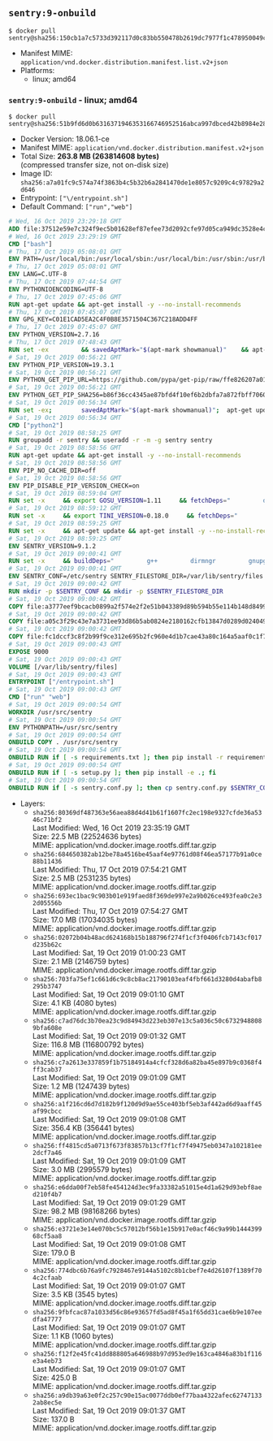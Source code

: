 ## `sentry:9-onbuild`

```console
$ docker pull sentry@sha256:150cb1a7c5733d392117d0c83bb550478b2619dc7977f1c478950049c7ad3e9c
```

-	Manifest MIME: `application/vnd.docker.distribution.manifest.list.v2+json`
-	Platforms:
	-	linux; amd64

### `sentry:9-onbuild` - linux; amd64

```console
$ docker pull sentry@sha256:51b9fd6d0b6316371946353166746952516abca997dbced42b8984e28426e4fe
```

-	Docker Version: 18.06.1-ce
-	Manifest MIME: `application/vnd.docker.distribution.manifest.v2+json`
-	Total Size: **263.8 MB (263814608 bytes)**  
	(compressed transfer size, not on-disk size)
-	Image ID: `sha256:a7a01fc9c574a74f3863b4c5b32b6a2841470de1e8057c9209c4c97829a2d646`
-	Entrypoint: `["\/entrypoint.sh"]`
-	Default Command: `["run","web"]`

```dockerfile
# Wed, 16 Oct 2019 23:29:18 GMT
ADD file:37512e59e7c324f9ec5b01628ef87efee73d2092cfe97d05ca949dc3528e4c2a in / 
# Wed, 16 Oct 2019 23:29:19 GMT
CMD ["bash"]
# Thu, 17 Oct 2019 05:08:01 GMT
ENV PATH=/usr/local/bin:/usr/local/sbin:/usr/local/bin:/usr/sbin:/usr/bin:/sbin:/bin
# Thu, 17 Oct 2019 05:08:01 GMT
ENV LANG=C.UTF-8
# Thu, 17 Oct 2019 07:44:54 GMT
ENV PYTHONIOENCODING=UTF-8
# Thu, 17 Oct 2019 07:45:06 GMT
RUN apt-get update && apt-get install -y --no-install-recommends 		ca-certificates 		netbase 	&& rm -rf /var/lib/apt/lists/*
# Thu, 17 Oct 2019 07:45:07 GMT
ENV GPG_KEY=C01E1CAD5EA2C4F0B8E3571504C367C218ADD4FF
# Thu, 17 Oct 2019 07:45:07 GMT
ENV PYTHON_VERSION=2.7.16
# Thu, 17 Oct 2019 07:48:43 GMT
RUN set -ex 		&& savedAptMark="$(apt-mark showmanual)" 	&& apt-get update && apt-get install -y --no-install-recommends 		dpkg-dev 		gcc 		libbz2-dev 		libc6-dev 		libdb-dev 		libgdbm-dev 		libncursesw5-dev 		libreadline-dev 		libsqlite3-dev 		libssl-dev 		make 		tk-dev 		wget 		xz-utils 		zlib1g-dev 		$(command -v gpg > /dev/null || echo 'gnupg dirmngr') 		&& wget -O python.tar.xz "https://www.python.org/ftp/python/${PYTHON_VERSION%%[a-z]*}/Python-$PYTHON_VERSION.tar.xz" 	&& wget -O python.tar.xz.asc "https://www.python.org/ftp/python/${PYTHON_VERSION%%[a-z]*}/Python-$PYTHON_VERSION.tar.xz.asc" 	&& export GNUPGHOME="$(mktemp -d)" 	&& gpg --batch --keyserver ha.pool.sks-keyservers.net --recv-keys "$GPG_KEY" 	&& gpg --batch --verify python.tar.xz.asc python.tar.xz 	&& { command -v gpgconf > /dev/null && gpgconf --kill all || :; } 	&& rm -rf "$GNUPGHOME" python.tar.xz.asc 	&& mkdir -p /usr/src/python 	&& tar -xJC /usr/src/python --strip-components=1 -f python.tar.xz 	&& rm python.tar.xz 		&& cd /usr/src/python 	&& gnuArch="$(dpkg-architecture --query DEB_BUILD_GNU_TYPE)" 	&& ./configure 		--build="$gnuArch" 		--enable-shared 		--enable-unicode=ucs4 	&& make -j "$(nproc)" 	&& make install 	&& ldconfig 		&& apt-mark auto '.*' > /dev/null 	&& apt-mark manual $savedAptMark 	&& find /usr/local -type f -executable -not \( -name '*tkinter*' \) -exec ldd '{}' ';' 		| awk '/=>/ { print $(NF-1) }' 		| sort -u 		| xargs -r dpkg-query --search 		| cut -d: -f1 		| sort -u 		| xargs -r apt-mark manual 	&& apt-get purge -y --auto-remove -o APT::AutoRemove::RecommendsImportant=false 	&& rm -rf /var/lib/apt/lists/* 		&& find /usr/local -depth 		\( 			\( -type d -a \( -name test -o -name tests \) \) 			-o 			\( -type f -a \( -name '*.pyc' -o -name '*.pyo' \) \) 		\) -exec rm -rf '{}' + 	&& rm -rf /usr/src/python 		&& python2 --version
# Sat, 19 Oct 2019 00:56:21 GMT
ENV PYTHON_PIP_VERSION=19.3.1
# Sat, 19 Oct 2019 00:56:21 GMT
ENV PYTHON_GET_PIP_URL=https://github.com/pypa/get-pip/raw/ffe826207a010164265d9cc807978e3604d18ca0/get-pip.py
# Sat, 19 Oct 2019 00:56:21 GMT
ENV PYTHON_GET_PIP_SHA256=b86f36cc4345ae87bfd4f10ef6b2dbfa7a872fbff70608a1e43944d283fd0eee
# Sat, 19 Oct 2019 00:56:34 GMT
RUN set -ex; 		savedAptMark="$(apt-mark showmanual)"; 	apt-get update; 	apt-get install -y --no-install-recommends wget; 		wget -O get-pip.py "$PYTHON_GET_PIP_URL"; 	echo "$PYTHON_GET_PIP_SHA256 *get-pip.py" | sha256sum --check --strict -; 		apt-mark auto '.*' > /dev/null; 	[ -z "$savedAptMark" ] || apt-mark manual $savedAptMark; 	apt-get purge -y --auto-remove -o APT::AutoRemove::RecommendsImportant=false; 	rm -rf /var/lib/apt/lists/*; 		python get-pip.py 		--disable-pip-version-check 		--no-cache-dir 		"pip==$PYTHON_PIP_VERSION" 	; 	pip --version; 		find /usr/local -depth 		\( 			\( -type d -a \( -name test -o -name tests \) \) 			-o 			\( -type f -a \( -name '*.pyc' -o -name '*.pyo' \) \) 		\) -exec rm -rf '{}' +; 	rm -f get-pip.py
# Sat, 19 Oct 2019 00:56:34 GMT
CMD ["python2"]
# Sat, 19 Oct 2019 08:58:25 GMT
RUN groupadd -r sentry && useradd -r -m -g sentry sentry
# Sat, 19 Oct 2019 08:58:56 GMT
RUN apt-get update && apt-get install -y --no-install-recommends         gcc         git         libffi-dev         libjpeg-dev         libmaxminddb-dev         libpq-dev         libxml2-dev         libxmlsec1-dev         libxslt-dev         libyaml-dev         pkg-config     && rm -rf /var/lib/apt/lists/*
# Sat, 19 Oct 2019 08:58:56 GMT
ENV PIP_NO_CACHE_DIR=off
# Sat, 19 Oct 2019 08:58:56 GMT
ENV PIP_DISABLE_PIP_VERSION_CHECK=on
# Sat, 19 Oct 2019 08:59:04 GMT
RUN set -x     && export GOSU_VERSION=1.11     && fetchDeps="         dirmngr         gnupg         wget     "     && apt-get update && apt-get install -y --no-install-recommends $fetchDeps && rm -rf /var/lib/apt/lists/*     && wget -O /usr/local/bin/gosu "https://github.com/tianon/gosu/releases/download/$GOSU_VERSION/gosu-$(dpkg --print-architecture)"     && wget -O /usr/local/bin/gosu.asc "https://github.com/tianon/gosu/releases/download/$GOSU_VERSION/gosu-$(dpkg --print-architecture).asc"     && export GNUPGHOME="$(mktemp -d)"     && for key in       B42F6819007F00F88E364FD4036A9C25BF357DD4     ; do       gpg --batch --keyserver hkp://ha.pool.sks-keyservers.net --recv-keys "$key" ||       gpg --batch --keyserver hkp://ipv4.pool.sks-keyservers.net --recv-keys "$key" ||       gpg --batch --keyserver hkp://pgp.mit.edu:80 --recv-keys "$key" ;     done     && gpg --batch --verify /usr/local/bin/gosu.asc /usr/local/bin/gosu     && gpgconf --kill all     && rm -r "$GNUPGHOME" /usr/local/bin/gosu.asc     && chmod +x /usr/local/bin/gosu     && gosu nobody true     && apt-get purge -y --auto-remove $fetchDeps
# Sat, 19 Oct 2019 08:59:12 GMT
RUN set -x     && export TINI_VERSION=0.18.0     && fetchDeps="         dirmngr         gnupg         wget     "     && apt-get update && apt-get install -y --no-install-recommends $fetchDeps && rm -rf /var/lib/apt/lists/*     && wget -O /usr/local/bin/tini "https://github.com/krallin/tini/releases/download/v$TINI_VERSION/tini"     && wget -O /usr/local/bin/tini.asc "https://github.com/krallin/tini/releases/download/v$TINI_VERSION/tini.asc"     && export GNUPGHOME="$(mktemp -d)"     && for key in       595E85A6B1B4779EA4DAAEC70B588DFF0527A9B7     ; do       gpg --batch --keyserver hkp://ha.pool.sks-keyservers.net --recv-keys "$key" ||       gpg --batch --keyserver hkp://ipv4.pool.sks-keyservers.net --recv-keys "$key" ||       gpg --batch --keyserver hkp://pgp.mit.edu:80 --recv-keys "$key" ;     done     && gpg --batch --verify /usr/local/bin/tini.asc /usr/local/bin/tini     && gpgconf --kill all     && rm -r "$GNUPGHOME" /usr/local/bin/tini.asc     && chmod +x /usr/local/bin/tini     && tini -h && apt-get purge -y --auto-remove $fetchDeps
# Sat, 19 Oct 2019 08:59:25 GMT
RUN set -x     && apt-get update && apt-get install -y --no-install-recommends make && rm -rf /var/lib/apt/lists/*     && pip install librabbitmq==1.6.1 maxminddb==1.4.1     && python -c 'import librabbitmq'     && python -c 'import maxminddb.extension; maxminddb.extension.Reader'     && apt-get purge -y --auto-remove make
# Sat, 19 Oct 2019 08:59:25 GMT
ENV SENTRY_VERSION=9.1.2
# Sat, 19 Oct 2019 09:00:41 GMT
RUN set -x     && buildDeps="         g++         dirmngr         gnupg         wget     "     && apt-get update && apt-get install -y --no-install-recommends $buildDeps && rm -rf /var/lib/apt/lists/*     && mkdir -p /usr/src/sentry     && wget -O /usr/src/sentry/sentry-${SENTRY_VERSION}-py27-none-any.whl "https://github.com/getsentry/sentry/releases/download/${SENTRY_VERSION}/sentry-${SENTRY_VERSION}-py27-none-any.whl"     && wget -O /usr/src/sentry/sentry-${SENTRY_VERSION}-py27-none-any.whl.asc "https://github.com/getsentry/sentry/releases/download/${SENTRY_VERSION}/sentry-${SENTRY_VERSION}-py27-none-any.whl.asc"     && wget -O /usr/src/sentry/sentry_plugins-${SENTRY_VERSION}-py2.py3-none-any.whl "https://github.com/getsentry/sentry/releases/download/${SENTRY_VERSION}/sentry_plugins-${SENTRY_VERSION}-py2.py3-none-any.whl"     && wget -O /usr/src/sentry/sentry_plugins-${SENTRY_VERSION}-py2.py3-none-any.whl.asc "https://github.com/getsentry/sentry/releases/download/${SENTRY_VERSION}/sentry_plugins-${SENTRY_VERSION}-py2.py3-none-any.whl.asc"     && export GNUPGHOME="$(mktemp -d)"     && for key in       D8749766A66DD714236A932C3B2D400CE5BBCA60       70DBC4D958026B46032EAB75A17EE621C962DE46       4EBA9A94CC7DC65988662672C2F03C406631065D     ; do       gpg --batch --keyserver hkp://ha.pool.sks-keyservers.net --recv-keys "$key" ||       gpg --batch --keyserver hkp://ipv4.pool.sks-keyservers.net --recv-keys "$key" ||       gpg --batch --keyserver hkp://pgp.mit.edu:80 --recv-keys "$key" ;     done     && gpg --batch --verify /usr/src/sentry/sentry-${SENTRY_VERSION}-py27-none-any.whl.asc /usr/src/sentry/sentry-${SENTRY_VERSION}-py27-none-any.whl     && gpg --batch --verify /usr/src/sentry/sentry_plugins-${SENTRY_VERSION}-py2.py3-none-any.whl.asc /usr/src/sentry/sentry_plugins-${SENTRY_VERSION}-py2.py3-none-any.whl     && gpgconf --kill all     && pip install         /usr/src/sentry/sentry-${SENTRY_VERSION}-py27-none-any.whl         /usr/src/sentry/sentry_plugins-${SENTRY_VERSION}-py2.py3-none-any.whl     && sentry --help     && sentry plugins list     && rm -r "$GNUPGHOME" /usr/src/sentry     && apt-get purge -y --auto-remove $buildDeps
# Sat, 19 Oct 2019 09:00:41 GMT
ENV SENTRY_CONF=/etc/sentry SENTRY_FILESTORE_DIR=/var/lib/sentry/files
# Sat, 19 Oct 2019 09:00:42 GMT
RUN mkdir -p $SENTRY_CONF && mkdir -p $SENTRY_FILESTORE_DIR
# Sat, 19 Oct 2019 09:00:42 GMT
COPY file:a3777eef9bcacb0899a2f574e2f2e51b043389d89b594b55e114b148d8499ba6 in /etc/sentry/ 
# Sat, 19 Oct 2019 09:00:42 GMT
COPY file:a05c3f29c43e7a3731ee93d86b5ab0824e2180162cfb13847d0289d024049804 in /etc/sentry/ 
# Sat, 19 Oct 2019 09:00:42 GMT
COPY file:fc1dccf3c8f2b99f9ce312e695b2fc960e4d1b7cae43a80c164a5aaf0c1f7ff9 in /entrypoint.sh 
# Sat, 19 Oct 2019 09:00:43 GMT
EXPOSE 9000
# Sat, 19 Oct 2019 09:00:43 GMT
VOLUME [/var/lib/sentry/files]
# Sat, 19 Oct 2019 09:00:43 GMT
ENTRYPOINT ["/entrypoint.sh"]
# Sat, 19 Oct 2019 09:00:43 GMT
CMD ["run" "web"]
# Sat, 19 Oct 2019 09:00:54 GMT
WORKDIR /usr/src/sentry
# Sat, 19 Oct 2019 09:00:54 GMT
ENV PYTHONPATH=/usr/src/sentry
# Sat, 19 Oct 2019 09:00:54 GMT
ONBUILD COPY . /usr/src/sentry
# Sat, 19 Oct 2019 09:00:54 GMT
ONBUILD RUN if [ -s requirements.txt ]; then pip install -r requirements.txt; fi
# Sat, 19 Oct 2019 09:00:54 GMT
ONBUILD RUN if [ -s setup.py ]; then pip install -e .; fi
# Sat, 19 Oct 2019 09:00:54 GMT
ONBUILD RUN if [ -s sentry.conf.py ]; then cp sentry.conf.py $SENTRY_CONF/; fi 	&& if [ -s config.yml ]; then cp config.yml $SENTRY_CONF/; fi
```

-	Layers:
	-	`sha256:80369df487363e56aea88d4d41b61f1607fc2ec198e9327cfde36a5346c71bf2`  
		Last Modified: Wed, 16 Oct 2019 23:35:19 GMT  
		Size: 22.5 MB (22524636 bytes)  
		MIME: application/vnd.docker.image.rootfs.diff.tar.gzip
	-	`sha256:684650382ab12be78a4516be45aaf4e97761d08f46ea57177b91a0ce88b11436`  
		Last Modified: Thu, 17 Oct 2019 07:54:21 GMT  
		Size: 2.5 MB (2531235 bytes)  
		MIME: application/vnd.docker.image.rootfs.diff.tar.gzip
	-	`sha256:693ec1bac9c903b01e919faed8f369de997e2a9b026ce493fea0c2e32d05556b`  
		Last Modified: Thu, 17 Oct 2019 07:54:27 GMT  
		Size: 17.0 MB (17034035 bytes)  
		MIME: application/vnd.docker.image.rootfs.diff.tar.gzip
	-	`sha256:02072b04b48acd624168b15b188796f274f1cf3f0406fcb7143cf017d235b62c`  
		Last Modified: Sat, 19 Oct 2019 01:00:23 GMT  
		Size: 2.1 MB (2146759 bytes)  
		MIME: application/vnd.docker.image.rootfs.diff.tar.gzip
	-	`sha256:703fa75ef1c661d6c9c8cb8ac21790103eaf4fbf661d3280d4abafb8295b3747`  
		Last Modified: Sat, 19 Oct 2019 09:01:10 GMT  
		Size: 4.1 KB (4080 bytes)  
		MIME: application/vnd.docker.image.rootfs.diff.tar.gzip
	-	`sha256:c7ad76dc3b70ea23c9d84943d223eb307e13c5a036c50c67329488089bfa608e`  
		Last Modified: Sat, 19 Oct 2019 09:01:32 GMT  
		Size: 116.8 MB (116800792 bytes)  
		MIME: application/vnd.docker.image.rootfs.diff.tar.gzip
	-	`sha256:c7a2613e337859f1b75184914a4cfcf328d6a82ba45e897b9c0368f4ff3cab37`  
		Last Modified: Sat, 19 Oct 2019 09:01:09 GMT  
		Size: 1.2 MB (1247439 bytes)  
		MIME: application/vnd.docker.image.rootfs.diff.tar.gzip
	-	`sha256:a1f216cd6d7d182b9f120d9d9ae55ce403bf5eb3af442ad6d9aaff45af99cbcc`  
		Last Modified: Sat, 19 Oct 2019 09:01:08 GMT  
		Size: 356.4 KB (356441 bytes)  
		MIME: application/vnd.docker.image.rootfs.diff.tar.gzip
	-	`sha256:ff4815cd5a0713f673f83857b13cf7f1cf7f49475eb0347a102181ee2dcf7a46`  
		Last Modified: Sat, 19 Oct 2019 09:01:09 GMT  
		Size: 3.0 MB (2995579 bytes)  
		MIME: application/vnd.docker.image.rootfs.diff.tar.gzip
	-	`sha256:e6dda00f7eb58fe454124d3ec9fa33382a51015e4d1a629d93ebf8aed210f4b7`  
		Last Modified: Sat, 19 Oct 2019 09:01:29 GMT  
		Size: 98.2 MB (98168266 bytes)  
		MIME: application/vnd.docker.image.rootfs.diff.tar.gzip
	-	`sha256:e3721e3e14e070bc5c57012bf56b1e15b917e0acf46c9a99b144439968cf5aa8`  
		Last Modified: Sat, 19 Oct 2019 09:01:08 GMT  
		Size: 179.0 B  
		MIME: application/vnd.docker.image.rootfs.diff.tar.gzip
	-	`sha256:774dbc6b76a9fc7928467e9144a5102c8b1cbef7e4d26107f1389f704c2cfaab`  
		Last Modified: Sat, 19 Oct 2019 09:01:07 GMT  
		Size: 3.5 KB (3545 bytes)  
		MIME: application/vnd.docker.image.rootfs.diff.tar.gzip
	-	`sha256:9fbfcac87a1033d56c86e93657fd5ad8f45a1f65dd31cae6b9e107eedfa47777`  
		Last Modified: Sat, 19 Oct 2019 09:01:07 GMT  
		Size: 1.1 KB (1060 bytes)  
		MIME: application/vnd.docker.image.rootfs.diff.tar.gzip
	-	`sha256:f12f2e45fc41dd888805a646988b97d953ed9e163ca4846a83b1f116e3a4eb73`  
		Last Modified: Sat, 19 Oct 2019 09:01:07 GMT  
		Size: 425.0 B  
		MIME: application/vnd.docker.image.rootfs.diff.tar.gzip
	-	`sha256:a9db39a63e0f2c257c90e15ac0077ddb0ef77baa4322afec627471332ab8ec5e`  
		Last Modified: Sat, 19 Oct 2019 09:01:37 GMT  
		Size: 137.0 B  
		MIME: application/vnd.docker.image.rootfs.diff.tar.gzip
